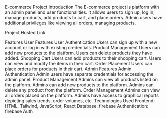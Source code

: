 E-commerce Project
Introduction
The E-commerce project is platform with an admin panel and user functionalities. It allows users to sign up, log in, manage products, add products to cart, and place orders. Admin users have additional privileges like viewing all orders, managing products.

Project Hosted Link

Features
User Features
User Authentication
Users can sign up with a new account or log in with existing credentials.
Product Management
Users can add new products to the platform.
Users can delete products they have added.
Shopping Cart
Users can add products to their shopping cart.
Users can view and modify the items in their cart.
Order Placement
Users can place orders for products in their cart.
Admin Features
Admin Authentication
Admin users have separate credentials for accessing the admin panel.
Product Management
Admins can view all products listed on the platform.
Admins can add new products to the platform.
Admins can delete any product from the platform.
Order Management
Admins can view all orders placed on the platform.
Admins have access to graphical reports depicting sales trends, order volumes, etc.
Technologies Used
Frontend: HTML, Tailwind, JavaScript, React
Database: firebase
Authentication: firebase Auth
